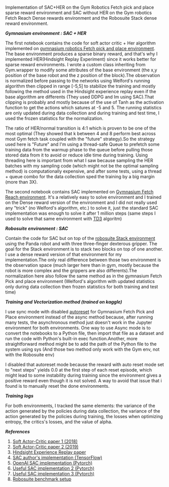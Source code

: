 Implementation of SAC+HER on the Gym Robotics Fetch pick and place sparse reward environment and SAC without HER on the  Gym robotics Fetch Reach Dense rewards environment and the Robosuite Stack dense reward environment.


***Gymnasium environment : SAC + HER***  

The first notebook contains the code for soft actor critic + Her algorithm implemented on [gymnasium robotics Fetch pick and place environment](https://robotics.farama.org/envs/fetch/pick_and_place). The base environment produces a sparse binary reward, and that's why I implemented HER(Hindsight Replay Experiment) since it works better for sparse reward environments. I wrote a custom class inheriting from Gym.wrapper to modify some attributes of the base environment (the x,y position of the base robot and the z position of the block).The observation is normalized before passing to the networks using Welford's running algorithm then clipped in range [-5,5] to stabilize the training and mostly following the method used in the Hindsight experience replay even if the base algorithm are differents (They used DDPG and Im using SAC).That clipping is probably and mostly because of the use of Tanh as the activation function to get the actions which satures at -5 and 5. The running statistics are only updated during data collection and during training and test time, I used the frozen statistics for the normalization.

The ratio of HER/normal transition is 4:1 which is proven to be one of the most optimal (They showed that k between 4 and 8 perform best across most Gym fetch task coupled with the "future" strategy).So the strategy used here is "Future" and I'm using a thread-safe Queue to prefetch some training data from the warmup phase to the queue before pulling those stored data from it to avoid or reduce idle time during training. Using threading here is important from what I saw because sampling the HER batches with my sampling code (which might not be the optimal sampling method) is computationally expensive, and after some tests, using a thread + queue combo for the data collection sped the training by a big margin (more than 3X).

The second notebook contains SAC implemented on [Gymnasium Fetch Reach environment](https://robotics.farama.org/envs/fetch/reach). It's a relatively easy to solve environment and I trained on the Dense reward version of the environment and I did not really used any "trick" (no Welford's algorithm, etc.) to solve it, just the standard SAC implementation was enough to solve it after 1 million steps (same steps I used to solve that same environment with [TD3](https://github.com/adeotti/TD3) algoritm)


***Robosuite environment : SAC***

Contain the code for SAC but on top of the [robosuite Stack environment](https://robosuite.ai/docs/modules/environments.html#block-stacking) using the Panda robot and with three three-finger dexterous gripper. The goal for the Stack environment is to stack two blocks on top of one another. I use a dense reward version of that environment for my implementation.The only real difference between those two environment is the observation space (much larger here than in gym, mostly because the robot is more complex and the grippers are also differents).The normalization here also follow the same method as in the gymnasium Fetch Pick and place environment (Welford's algorithm with updated statistics only during data collection then frozen statistics for both training and test time)


***Training and Vectorization method (trained on kaggle)***

I use sync mode with disabled [autoreset](https://farama.org/Vector-Autoreset-Mode) for Gymnasium Fetch Pick and Place environment instead of the async method because, after running many tests, the asynchronous method just doesn't work in the Jupyter environment for both environments. One way to use Async mode is to convert the notebooks to a  Python file, then import that file as a dataset and run the code with Python's built-in exec function.Another, more straightforward method might be to add the path of the Python file to the system using sys (And those two method only work with the Gym env, not with the Robosuite env)

I disabled that autoreset mode because the reward with auto reset mode set to "next steps" yields 0.0 at the first step of each reset episode, which might lead to some instability during training since the environment gives a positive reward even though it is not solved. A way to avoid that issue that i found is to manually reset the done environments. 


***Training logs***

For both environments, I tracked the same elements: the variance of the action generated by the policies during data collection, the variance of the action generated by the policies during training, the losses when optimizing entropy, the critics's losses, and the value of alpha.


***References***
1. [Soft Actor-Critic paper 1 (2018)](https://arxiv.org/abs/1801.01290)
2. [Soft Actor-Critic paper 2 (2019)](https://arxiv.org/abs/1812.05905)
3. [Hindsight Experience Replay paper](https://arxiv.org/abs/1707.01495)
4. [SAC author's implementation (TensorFlow)](https://github.com/haarnoja/sac)
5. [OpenAI SAC implementation (Pytorch)](https://github.com/openai/spinningup/tree/master/spinup/algos/pytorch/sac)
6. [Useful SAC implementation 2 (Pytorch) ](https://github.com/pranz24/pytorch-soft-actor-critic)
7. [Useful SAC implementation 3 (Pytorch)](https://github.com/denisyarats/pytorch_sac/tree/master)
8. [Robosuite benchmark setup](https://github.com/ARISE-Initiative/robosuite-benchmark)


